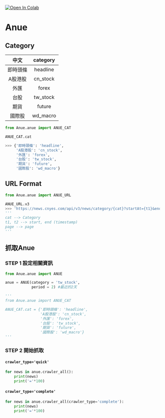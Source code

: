 [![Open In Colab](https://colab.research.google.com/assets/colab-badge.svg)](https://colab.research.google.com/drive/153QIOOtBYG0FOmpwp81O7hqWiGgXEs73?usp=sharing)
# **Anue**
## **Category**

|中文|category|
|:---:|:---:|
|即時頭條|headline|
|A股港股|cn_stock|
|外匯|forex|
|台股|tw_stock|
|期貨|future|
|國際股|wd_macro|

```python
from Anue.anue import ANUE_CAT

ANUE_CAT.cat

>>> {'即時頭條': 'headline',
     'A股港股': 'cn_stock',
     '外匯': 'forex',
     '台股': 'tw_stock',
     '期貨': 'future',
     '國際股': 'wd_macro'}
```

## **URL Format**
```python
from Anue.anue import ANUE_URL

ANUE_URL.v3
>>> 'https://news.cnyes.com/api/v3/news/category/{cat}?startAt={t1}&endAt={t2}&limit=30&page={page}'
'''
cat --> Category
t1, t2 --> start, end (timestamp)
page --> page
'''
```

## 抓取Anue
### **STEP 1 設定相關資訊**
```python
from Anue.anue import ANUE

anue = ANUE(category = 'tw_stock',
            period = 2) #最近的2天

'''
from Anue.anue import ANUE_CAT

ANUE_CAT.cat = {'即時頭條': 'headline',
                'A股港股': 'cn_stock',
                '外匯': 'forex',
                '台股': 'tw_stock',
                '期貨': 'future',
                '國際股': 'wd_macro'}
'''
```
### **STEP 2 開始抓取**
#### **`crawler_type='quick'`**
```python
for news in anue.crawler_all():
    print(news)
    print('='*100)
```

#### **`crawler_type='complete'`**
```python
for news in anue.crawler_all(crawler_type='complete'):
    print(news)
    print('='*100)
```